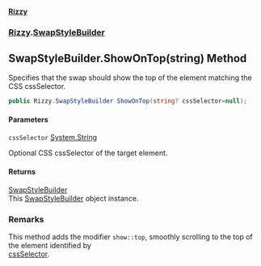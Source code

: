 #### [Rizzy](index.md 'index')
### [Rizzy](Rizzy.md 'Rizzy').[SwapStyleBuilder](Rizzy.SwapStyleBuilder.md 'Rizzy.SwapStyleBuilder')

## SwapStyleBuilder.ShowOnTop(string) Method

Specifies that the swap should show the top of the element matching the CSS cssSelector.

```csharp
public Rizzy.SwapStyleBuilder ShowOnTop(string? cssSelector=null);
```
#### Parameters

<a name='Rizzy.SwapStyleBuilder.ShowOnTop(string).cssSelector'></a>

`cssSelector` [System.String](https://docs.microsoft.com/en-us/dotnet/api/System.String 'System.String')

Optional CSS cssSelector of the target element.

#### Returns
[SwapStyleBuilder](Rizzy.SwapStyleBuilder.md 'Rizzy.SwapStyleBuilder')  
This [SwapStyleBuilder](Rizzy.SwapStyleBuilder.md 'Rizzy.SwapStyleBuilder') object instance.

### Remarks
This method adds the modifier `show::top`, smoothly scrolling to the top of the element identified by  
[cssSelector](Rizzy.SwapStyleBuilder.ShowOnTop(string).md#Rizzy.SwapStyleBuilder.ShowOnTop(string).cssSelector 'Rizzy.SwapStyleBuilder.ShowOnTop(string).cssSelector').